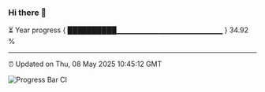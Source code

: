 ### Hi there 👋

⏳ Year progress { ██████████▁▁▁▁▁▁▁▁▁▁▁▁▁▁▁▁▁▁▁▁ } 34.92 %

---

⏰ Updated on Thu, 08 May 2025 10:45:12 GMT

![Progress Bar CI](https://github.com/IshwaranRudhara/GIT-ACTION/workflows/Progress%20Bar%20CI/badge.svg)
